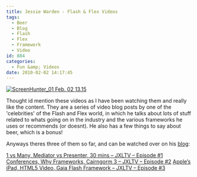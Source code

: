 ```yaml
---
title: Jessie Warden - Flash & Flex Videos
tags:
  - Beer
  - Blog
  - Flash
  - Flex
  - Framework
  - Video
id: 884
categories:
  - Fun &amp; Videos
date: 2010-02-02 14:17:45
---
```


[![](https://mikecann.co.uk/wp-content/uploads/2010/02/ScreenHunter_01-Feb.-02-13.15.gif "ScreenHunter_01 Feb. 02 13.15")](https://mikecann.co.uk/wp-content/uploads/2010/02/ScreenHunter_01-Feb.-02-13.15.gif)

Thought id mention these videos as I have been watching them and really like the content. They are a series of video blog posts by one of the 'celebrities' of the Flash and Flex world, in which he talks about lots of stuff related to whats going on in the industry and the various frameworks he uses or recommends (or doesnt). He also has a few things to say about beer, which is a bonus!

Anyways theres three of them so far, and can be watched over on his [blog](https://jessewarden.com/):

[1 vs Many, Mediator vs Presenter, 30 mins – JXLTV – Episode #1](https://)
[ Conferences, Why Frameworks, Cairngorm 3 – JXLTV – Episode #2](https://jessewarden.com/2010/01/conferences-why-frameworks-cairngorm-3-jxltv-episode-2.html)
[ Apple’s iPad, HTML5 Video, Gaia Flash Framework – JXLTV – Episode #3](https://jessewarden.com/2010/01/apples-ipad-html5-video-gaia-flash-framework-jxltv-episode-3.html)